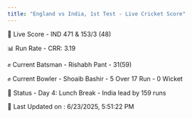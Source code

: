 ```yaml
---
title: "England vs India, 1st Test - Live Cricket Score"
---
```


🔴 Live Score - IND 471 & 153/3 (48)  

📊 Run Rate - CRR: 3.19  

✊ Current Batsman - Rishabh Pant - 31(59)  

✊ Current Bowler - Shoaib Bashir - 5 Over 17 Run - 0 Wicket  

📑 Status - Day 4: Lunch Break - India lead by 159 runs

📝 Last Updated on : 6/23/2025, 5:51:22 PM  

